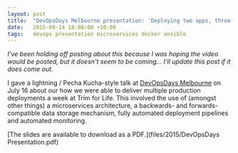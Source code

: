```yaml
---
layout: post
title:  "DevOpsDays Melbourne presentation: 'Deploying two apps, three microservices and one website with zero hair loss: what worked for us'"
date:   2015-09-14 18:08:00 +10:00
tags:   devops presentation microservices docker ansible
---
```


_I've been holding off posting about this because I was hoping the video would be posted, but it doesn't seem to be coming...
I'll update this post if it does come out._

I gave a lightning / Pecha Kucha-style talk at [DevOpsDays Melbourne](http://www.devopsdays.org/events/2015-melbourne/)
on July 16 about our how we were able to deliver multiple production deployments a week at Trim for Life.
This involved the use of (amongst other things) a microservices architecture, a backwards- and
forwards-compatible data storage mechanism, fully automated deployment pipelines and automated monitoring.

[The slides are available to download as a PDF.](files/2015/DevOpsDays Presentation.pdf)
